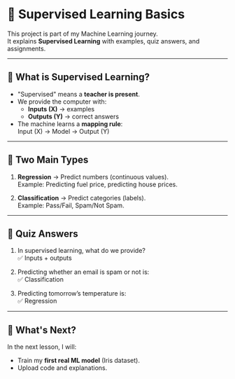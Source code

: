 # 📘 Supervised Learning Basics

This project is part of my Machine Learning journey.  
It explains **Supervised Learning** with examples, quiz answers, and assignments.  

---

## 🔹 What is Supervised Learning?

- "Supervised" means a **teacher is present**.  
- We provide the computer with:  
  - **Inputs (X)** → examples  
  - **Outputs (Y)** → correct answers  
- The machine learns a **mapping rule**:  
Input (X) → Model → Output (Y)

---

## 🔹 Two Main Types

1. **Regression** → Predict numbers (continuous values).  
 Example: Predicting fuel price, predicting house prices.  

2. **Classification** → Predict categories (labels).  
 Example: Pass/Fail, Spam/Not Spam.  

---

## 📝 Quiz Answers

1. In supervised learning, what do we provide?  
 ✅ Inputs + outputs  

2. Predicting whether an email is spam or not is:  
 ✅ Classification  

3. Predicting tomorrow’s temperature is:  
 ✅ Regression  

---

## 🚀 What's Next?

In the next lesson, I will:  
- Train my **first real ML model** (Iris dataset).  
- Upload code and explanations.  
